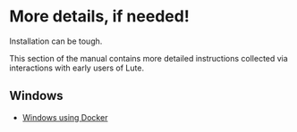 # More details, if needed!

Installation can be tough.

This section of the manual contains more detailed instructions collected via interactions with early users of Lute.

## Windows

* [Windows using Docker](./windows-using-docker.md)